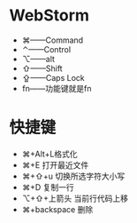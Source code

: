 # WebStorm
- ⌘——Command
- ⌃——Control
- ⌥——alt
- ⇧——Shift
- ⇪——Caps Lock
- fn——功能键就是fn   

# 快捷键
- ⌘+Alt+L格式化
- ⌘+E 打开最近文件
- ⌘+⇧+u 切换所选字符大小写
- ⌘+D 复制一行
- ⌥+⇧+上箭头  当前行代码上移
- ⌘+backspace 删除